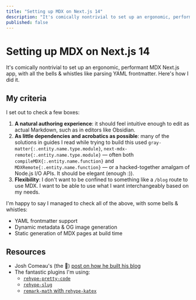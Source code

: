 ```yaml
---
title: "Setting up MDX on Next.js 14"
description: "It's comically nontrivial to set up an ergonomic, performant MDX Next.js app, with all the bells & whistles like parsing YAML frontmatter. Here's how I did it."
published: false
---
```


# Setting up MDX on Next.js 14

It's comically nontrivial to set up an ergonomic, performant MDX Next.js app, with all the bells & whistles like parsing YAML frontmatter. Here's how I did it.

## My criteria

I set out to check a few boxes:

1. **A natural authoring experience**: it should feel intuitive enough to edit as actual Markdown, such as in editors like Obsidian.
2. **As little dependencies and acrobatics as possible**: many of the solutions in guides I read while trying to build this used `gray-matter{:.entity.name.type.module}`, `next-mdx-remote{:.entity.name.type.module}` — often both `compileMDX{:.entity.name.function}` and `MDXRemote{:.entity.name.function}` — or a hacked-together amalgam of Node.js I/O APIs. It should be elegant (enough :)).
3. **Flexibility**: I don't want to be confined to something like a `/blog` route to use MDX. I want to be able to use what I want interchangeably based on my needs.

I'm happy to say I managed to check all of the above, with some bells & whistles:

- YAML frontmatter support
- Dynamic metadata & OG image generation
- Static generation of MDX pages at build time

## Resources

- Josh Comeau's (the 🐐) [post on how he built his blog](https://www.joshwcomeau.com/blog/how-i-built-my-blog/)
- The fantastic plugins I'm using:
  - [`rehype-pretty-code`](https://rehype-pretty-code.netlify.app/)
  - [`rehype-slug`](https://github.com/rehypejs/rehype-slug)
  - [`remark-math` with `rehype-katex`](https://github.com/remarkjs/remark-math)
